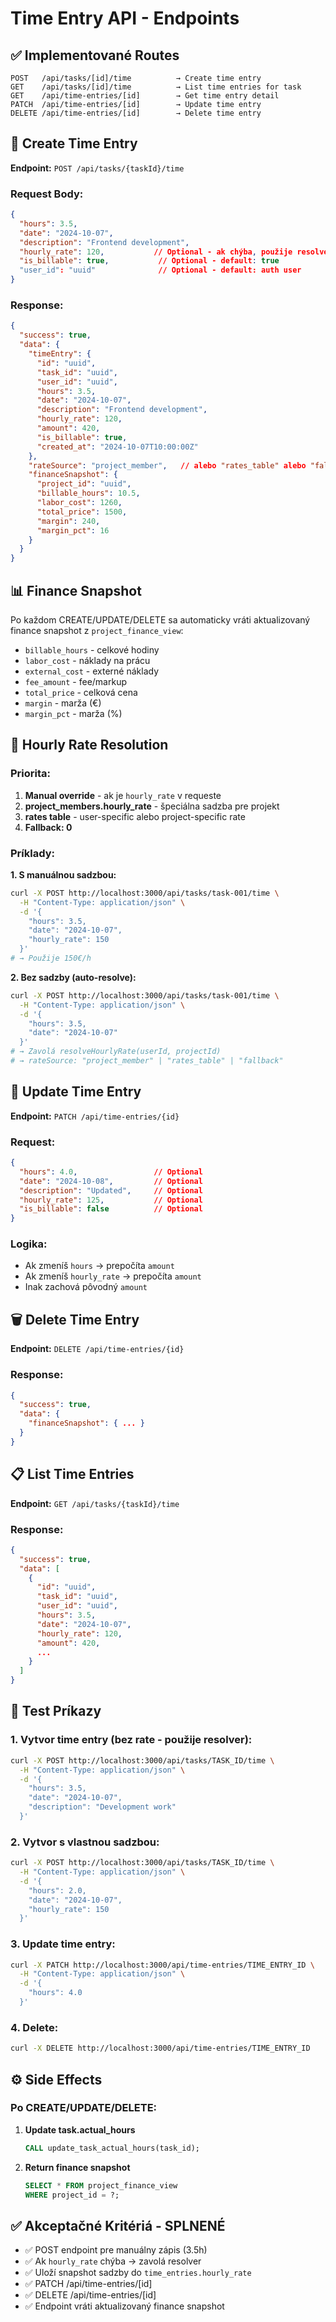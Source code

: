# Time Entry API - Endpoints

## ✅ Implementované Routes

```
POST   /api/tasks/[id]/time          → Create time entry
GET    /api/tasks/[id]/time          → List time entries for task
GET    /api/time-entries/[id]        → Get time entry detail
PATCH  /api/time-entries/[id]        → Update time entry
DELETE /api/time-entries/[id]        → Delete time entry
```

## 📝 Create Time Entry

**Endpoint:** `POST /api/tasks/{taskId}/time`

### Request Body:
```json
{
  "hours": 3.5,
  "date": "2024-10-07",
  "description": "Frontend development",
  "hourly_rate": 120,           // Optional - ak chýba, použije resolver
  "is_billable": true,           // Optional - default: true
  "user_id": "uuid"              // Optional - default: auth user
}
```

### Response:
```json
{
  "success": true,
  "data": {
    "timeEntry": {
      "id": "uuid",
      "task_id": "uuid",
      "user_id": "uuid",
      "hours": 3.5,
      "date": "2024-10-07",
      "description": "Frontend development",
      "hourly_rate": 120,
      "amount": 420,
      "is_billable": true,
      "created_at": "2024-10-07T10:00:00Z"
    },
    "rateSource": "project_member",   // alebo "rates_table" alebo "fallback"
    "financeSnapshot": {
      "project_id": "uuid",
      "billable_hours": 10.5,
      "labor_cost": 1260,
      "total_price": 1500,
      "margin": 240,
      "margin_pct": 16
    }
  }
}
```

## 📊 Finance Snapshot

Po každom CREATE/UPDATE/DELETE sa automaticky vráti aktualizovaný finance snapshot z `project_finance_view`:

- `billable_hours` - celkové hodiny
- `labor_cost` - náklady na prácu
- `external_cost` - externé náklady
- `fee_amount` - fee/markup
- `total_price` - celková cena
- `margin` - marža (€)
- `margin_pct` - marža (%)

## 🔧 Hourly Rate Resolution

### Priorita:
1. **Manual override** - ak je `hourly_rate` v requeste
2. **project_members.hourly_rate** - špeciálna sadzba pre projekt
3. **rates table** - user-specific alebo project-specific rate
4. **Fallback: 0**

### Príklady:

**1. S manuálnou sadzbou:**
```bash
curl -X POST http://localhost:3000/api/tasks/task-001/time \
  -H "Content-Type: application/json" \
  -d '{
    "hours": 3.5,
    "date": "2024-10-07",
    "hourly_rate": 150
  }'
# → Použije 150€/h
```

**2. Bez sadzby (auto-resolve):**
```bash
curl -X POST http://localhost:3000/api/tasks/task-001/time \
  -H "Content-Type: application/json" \
  -d '{
    "hours": 3.5,
    "date": "2024-10-07"
  }'
# → Zavolá resolveHourlyRate(userId, projectId)
# → rateSource: "project_member" | "rates_table" | "fallback"
```

## 🔄 Update Time Entry

**Endpoint:** `PATCH /api/time-entries/{id}`

### Request:
```json
{
  "hours": 4.0,                 // Optional
  "date": "2024-10-08",         // Optional
  "description": "Updated",     // Optional
  "hourly_rate": 125,           // Optional
  "is_billable": false          // Optional
}
```

### Logika:
- Ak zmeníš `hours` → prepočíta `amount`
- Ak zmeníš `hourly_rate` → prepočíta `amount`
- Inak zachová pôvodný `amount`

## 🗑️ Delete Time Entry

**Endpoint:** `DELETE /api/time-entries/{id}`

### Response:
```json
{
  "success": true,
  "data": {
    "financeSnapshot": { ... }
  }
}
```

## 📋 List Time Entries

**Endpoint:** `GET /api/tasks/{taskId}/time`

### Response:
```json
{
  "success": true,
  "data": [
    {
      "id": "uuid",
      "task_id": "uuid",
      "user_id": "uuid",
      "hours": 3.5,
      "date": "2024-10-07",
      "hourly_rate": 120,
      "amount": 420,
      ...
    }
  ]
}
```

## 🧪 Test Príkazy

### 1. Vytvor time entry (bez rate - použije resolver):
```bash
curl -X POST http://localhost:3000/api/tasks/TASK_ID/time \
  -H "Content-Type: application/json" \
  -d '{
    "hours": 3.5,
    "date": "2024-10-07",
    "description": "Development work"
  }'
```

### 2. Vytvor s vlastnou sadzbou:
```bash
curl -X POST http://localhost:3000/api/tasks/TASK_ID/time \
  -H "Content-Type: application/json" \
  -d '{
    "hours": 2.0,
    "date": "2024-10-07",
    "hourly_rate": 150
  }'
```

### 3. Update time entry:
```bash
curl -X PATCH http://localhost:3000/api/time-entries/TIME_ENTRY_ID \
  -H "Content-Type: application/json" \
  -d '{
    "hours": 4.0
  }'
```

### 4. Delete:
```bash
curl -X DELETE http://localhost:3000/api/time-entries/TIME_ENTRY_ID
```

## ⚙️ Side Effects

### Po CREATE/UPDATE/DELETE:

1. **Update task.actual_hours**
   ```sql
   CALL update_task_actual_hours(task_id);
   ```

2. **Return finance snapshot**
   ```sql
   SELECT * FROM project_finance_view 
   WHERE project_id = ?;
   ```

## ✅ Akceptačné Kritériá - SPLNENÉ

- ✅ POST endpoint pre manuálny zápis (3.5h)
- ✅ Ak `hourly_rate` chýba → zavolá resolver
- ✅ Uloží snapshot sadzby do `time_entries.hourly_rate`
- ✅ PATCH /api/time-entries/[id]
- ✅ DELETE /api/time-entries/[id]
- ✅ Endpoint vráti aktualizovaný finance snapshot

